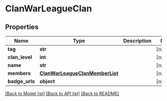 # ClanWarLeagueClan

## Properties
Name | Type | Description | Notes
------------ | ------------- | ------------- | -------------
**tag** | **str** |  | [optional] 
**clan_level** | **int** |  | [optional] 
**name** | **str** |  | [optional] 
**members** | [**ClanWarLeagueClanMemberList**](ClanWarLeagueClanMemberList.md) |  | [optional] 
**badge_urls** | **object** |  | [optional] 

[[Back to Model list]](../README.md#documentation-for-models) [[Back to API list]](../README.md#documentation-for-api-endpoints) [[Back to README]](../README.md)

